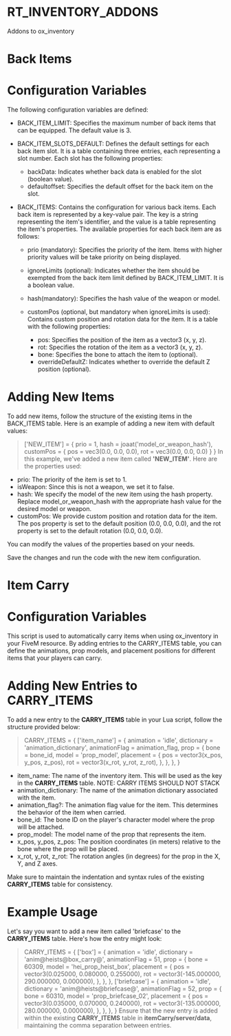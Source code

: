 # RT_INVENTORY_ADDONS
Addons to ox_inventory

# Back Items
# Configuration Variables
The following configuration variables are defined:

- BACK_ITEM_LIMIT: Specifies the maximum number of back items that can be equipped. The default value is 3.

- BACK_ITEM_SLOTS_DEFAULT: Defines the default settings for each back item slot. It is a table containing three entries, each representing a slot number. Each slot has the following properties:

  - backData: Indicates whether back data is enabled for the slot (boolean value).
  - defaultoffset: Specifies the default offset for the back item on the slot.
    
- BACK_ITEMS: Contains the configuration for various back items. Each back item is represented by a key-value pair. The key is a string representing the item's identifier, and the value is a table representing the item's properties. The available properties for each back item are as follows:

  - prio (mandatory): Specifies the priority of the item. Items with higher priority values will be take priority on being displayed.

  - ignoreLimits (optional): Indicates whether the item should be exempted from the back item limit defined by BACK_ITEM_LIMIT. It is a boolean value.

  - hash(mandatory): Specifies the hash value of the weapon or model.

  - customPos (optional, but mandatory when ignoreLimits is used): Contains custom position and rotation data for the item. It is a table with the following properties:

    - pos: Specifies the position of the item as a vector3 (x, y, z).
    - rot: Specifies the rotation of the item as a vector3 (x, y, z).
    - bone: Specifies the bone to attach the item to (optional).
    - overrideDefaultZ: Indicates whether to override the default Z position (optional).
# Adding New Items
To add new items, follow the structure of the existing items in the BACK_ITEMS table. Here is an example of adding a new item with default values:

>['NEW_ITEM'] = {
>    prio = 1,
>    hash = joaat('model_or_weapon_hash'),
>    customPos = {
>        pos = vec3(0.0, 0.0, 0.0),
>        rot = vec3(0.0, 0.0, 0.0)
>    }
>}
In this example, we've added a new item called **'NEW_ITEM'**. Here are the properties used:

- prio: The priority of the item is set to 1.
- isWeapon: Since this is not a weapon, we set it to false.
- hash: We specify the model of the new item using the hash property. Replace model_or_weapon_hash with the appropriate hash value for the desired model or weapon.
- customPos: We provide custom position and rotation data for the item. The pos property is set to the default position (0.0, 0.0, 0.0), and the rot property is set to the default rotation (0.0, 0.0, 0.0).
  
You can modify the values of the properties based on your needs.

Save the changes and run the code with the new item configuration.

# Item Carry
# Configuration Variables
This script is used to automatically carry items when using ox_inventory in your FiveM resource. By adding entries to the CARRY_ITEMS table, you can define the animations, prop models, and placement positions for different items that your players can carry.

# Adding New Entries to CARRY_ITEMS
To add a new entry to the **CARRY_ITEMS** table in your Lua script, follow the structure provided below:

>CARRY_ITEMS = {
>    ['item_name'] = {
>        animation = 'idle',
>        dictionary = 'animation_dictionary',
>        animationFlag = animation_flag,
>        prop = {
>            bone = bone_id,
>            model = 'prop_model',
>            placement = {
>                pos = vector3(x_pos, y_pos, z_pos),
>                rot = vector3(x_rot, y_rot, z_rot),
>            },
>        },
>    },
>}

- item_name: The name of the inventory item. This will be used as the key in the **CARRY_ITEMS** table. NOTE: CARRY ITEMS SHOULD NOT STACK
- animation_dictionary: The name of the animation dictionary associated with the item.
- animation_flag?: The animation flag value for the item. This determines the behavior of the item when carried.
- bone_id: The bone ID on the player's character model where the prop will be attached.
- prop_model: The model name of the prop that represents the item.
- x_pos, y_pos, z_pos: The position coordinates (in meters) relative to the bone where the prop will be placed.
- x_rot, y_rot, z_rot: The rotation angles (in degrees) for the prop in the X, Y, and Z axes.
  
Make sure to maintain the indentation and syntax rules of the existing **CARRY_ITEMS** table for consistency.

# Example Usage
Let's say you want to add a new item called 'briefcase' to the **CARRY_ITEMS** table. Here's how the entry might look:

>CARRY_ITEMS = {
>    ['box'] = {
>        animation = 'idle',
>        dictionary = 'anim@heists@box_carry@',
>        animationFlag = 51,
>        prop = {
>            bone = 60309,
>            model = 'hei_prop_heist_box',
>            placement = {
>                pos = vector3(0.025000, 0.080000, 0.255000),
>                rot = vector3(-145.000000, 290.000000, 0.000000),
>            },
>        },
>    },
>    ['briefcase'] = {
>        animation = 'idle',
>        dictionary = 'anim@heists@briefcase@',
>        animationFlag = 52,
>        prop = {
>            bone = 60310,
>            model = 'prop_briefcase_02',
>            placement = {
>                pos = vector3(0.035000, 0.070000, 0.240000),
>                rot = vector3(-135.000000, 280.000000, 0.000000),
>            },
>        },
>    },
>}
Ensure that the new entry is added within the existing **CARRY_ITEMS** table in **itemCarry/server/data**, maintaining the comma separation between entries.
